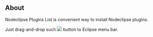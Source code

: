 
## About

Nodeclipse Plugins List is convenient way to install Nodeclipse plugins.

Just drag-and-drop such 
<a href="http://marketplace.eclipse.org/marketplace-client-intro?mpc_install=1084253" class="drag">
<img src="http://marketplace.eclipse.org/sites/all/modules/custom/marketplace/images/installbutton.png"></a>
 button to Eclipse menu bar.